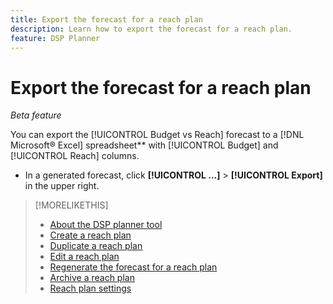 ```yaml
---
title: Export the forecast for a reach plan
description: Learn how to export the forecast for a reach plan.
feature: DSP Planner
---
```

# Export the forecast for a reach plan

*Beta feature*

You can export the [!UICONTROL Budget vs Reach] forecast to a [!DNL Microsoft® Excel] spreadsheet** with [!UICONTROL Budget] and [!UICONTROL Reach] columns.

* In a generated forecast, click **[!UICONTROL ...]** > **[!UICONTROL Export]** in the upper right. 

>[!MORELIKETHIS]
>
>* [About the DSP planner tool](planner-about.md)
>* [Create a reach plan](planner-create.md)
>* [Duplicate a reach plan](planner-duplicate.md)
>* [Edit a reach plan](planner-edit.md)
>* [Regenerate the forecast for a reach plan](planner-forecast.md)
>* [Archive a reach plan](planner-archive.md)
>* [Reach plan settings](planner-settings.md)
